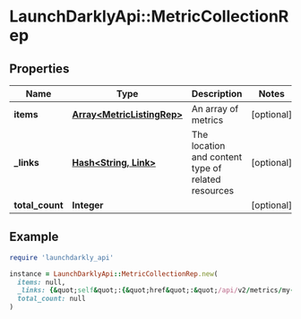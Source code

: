 # LaunchDarklyApi::MetricCollectionRep

## Properties

| Name | Type | Description | Notes |
| ---- | ---- | ----------- | ----- |
| **items** | [**Array&lt;MetricListingRep&gt;**](MetricListingRep.md) | An array of metrics | [optional] |
| **_links** | [**Hash&lt;String, Link&gt;**](Link.md) | The location and content type of related resources | [optional] |
| **total_count** | **Integer** |  | [optional] |

## Example

```ruby
require 'launchdarkly_api'

instance = LaunchDarklyApi::MetricCollectionRep.new(
  items: null,
  _links: {&quot;self&quot;:{&quot;href&quot;:&quot;/api/v2/metrics/my-project?limit&#x3D;20&quot;,&quot;type&quot;:&quot;application/json&quot;}},
  total_count: null
)
```

